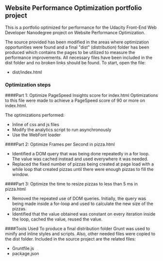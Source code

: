 ## Website Performance Optimization portfolio project

This is a portfolio optimized for performance for the Udacity Front-End Web Developer Nanodegree project on Website Performance Optimization.

The source provided has been modified in the areas where optimization opportunities were found and a final "dist" (distribution) folder has been produced which contains the pages to be utilized to measure the performance improvements. All necessary files have been included in the dist folder and no broken links should be found. To start, open the file:

* dist/index.html

### Optimization steps

####Part 1: Optimize PageSpeed Insights score for index.html
Optimizations to this file were made to achieve a PageSpeed score of 90 or more on index.html.

The optimizations performed: 

* Inline of css and js files
* Modify the analytics script to run asynchronously
* Use the WebFont loader


####Part 2: Optimize Frames per Second in pizza.html
* Identified a DOM query that was being done repeatedly in a for loop. The value was cached instead and used everywhere it was needed.
* Replaced the fixed number of pizzas being created at page load with a while loop that created pizzas until there were enough pizzas to fill the window.


####Part 3: Optimize the time to resize pizzas to less than 5 ms in pizza.html
* Removed the repeated use of DOM queries. Initially, the query was being made inside a for-loop and used to calculate the new size of the pizzas.
* Identified that the value obtained was constant on every iteration inside the loop, cached the value, reused the value.


####Tools Used
To produce a final distribution folder Grunt was used to minify and inline styles and scripts. Also, other needed files were copied to the dist folder. Included in the source project are the related files:

* Gruntfile.js
* package.json